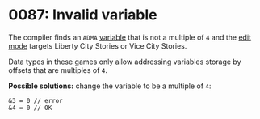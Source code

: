 # 0087: Invalid variable

The compiler finds an `ADMA` [variable](../../language/data-types/#variables) that is not a multiple of `4` and the [edit mode](../../edit-modes/) targets Liberty City Stories or Vice City Stories.

Data types in these games only allow addressing variables storage by offsets that are multiples of `4`.

**Possible solutions:** change the variable to be a multiple of `4`:&#x20;

```
&3 = 0 // error
&4 = 0 // OK
```
